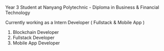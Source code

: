 Year 3 Student at Nanyang Polytechnic - Diploma in Business & Financial Technology

Currently working as a Intern Developer ( Fullstack & Mobile App )

1. Blockchain Developer
2. Fullstack Developer
3. Mobile App Developer
